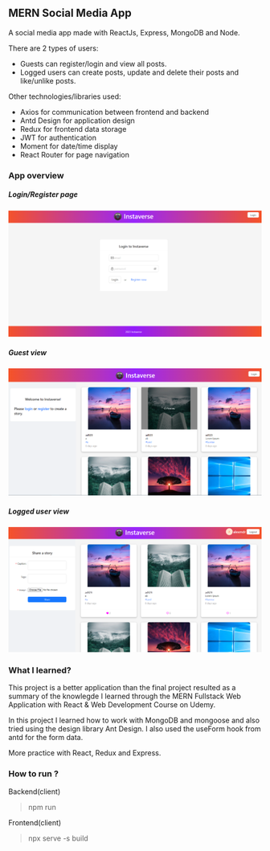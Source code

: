 ## MERN Social Media App

A social media app made with ReactJs, Express, MongoDB and Node.

There are 2 types of users:

- Guests can register/login and view all posts.
- Logged users can create posts, update and delete their posts and like/unlike posts.

Other technologies/libraries used:

- Axios for communication between frontend and backend
- Antd Design for application design
- Redux for frontend data storage
- JWT for authentication
- Moment for date/time display
- React Router for page navigation

### App overview

##### Login/Register page

![Login](_readmeimg/login.PNG)

##### Guest view

![Guest](/_readmeimg/guest.png)

##### Logged user view

![User](_readmeimg/user.png)

### What I learned?

This project is a better application than the final project resulted as a summary of the knowlegde I learned through the MERN Fullstack Web Application with React & Web Development Course on Udemy.

In this project I learned how to work with MongoDB and mongoose and also tried using the design library Ant Design. I also used the useForm hook from antd for the form data.

More practice with React, Redux and Express.

### How to run ?

Backend(client)

> npm run

Frontend(client)

> npx serve -s build
